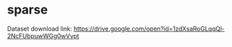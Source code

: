 # sparse

Dataset download link:
https://drive.google.com/open?id=1zdXsaRoGLqqQl-2NcFUbpuwWGg0wVvpt
